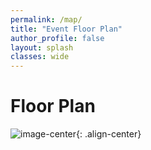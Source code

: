 ```yaml
---
permalink: /map/
title: "Event Floor Plan"
author_profile: false
layout: splash
classes: wide
---
```


# Floor Plan

![image-center](/assets/images/BSidesJax-2023-map-final.png){: .align-center}
